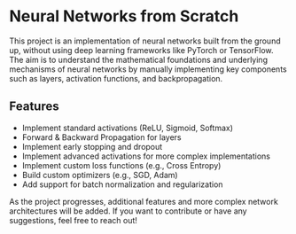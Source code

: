 # Neural Networks from Scratch

This project is an implementation of neural networks built from the ground up, without using deep learning frameworks like PyTorch or TensorFlow. The aim is to understand the mathematical foundations and underlying mechanisms of neural networks by manually implementing key components such as layers, activation functions, and backpropagation.
 
## Features

- Implement standard activations (ReLU, Sigmoid, Softmax)
- Forward & Backward Propagation for layers
- Implement early stopping and dropout
- Implement advanced activations for more complex implementations
- Implement custom loss functions (e.g., Cross Entropy)
- Build custom optimizers (e.g., SGD, Adam)
- Add support for batch normalization and regularization
  
As the project progresses, additional features and more complex network architectures will be added. If you want to contribute or have any suggestions, feel free to reach out!

